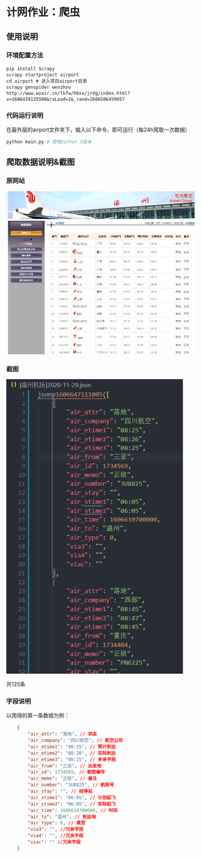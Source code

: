 # 计网作业：爬虫

## 使用说明

### 环境配置方法

```
pip install Scrapy
scrapy startproject airport
cd airport # 进入项目airport目录
scrapy genspider wenzhou http://www.wzair.cn/lkfw/hbxx/jrdg/index.html?v=1606439135598&rxLoad=1&_rand=1606586459057
```

### 代码运行说明

在最外层的airport文件夹下，输入以下命令，即可运行（每24h爬取一次数据）

```bash
python main.py # 使用python 3版本
```

## 爬取数据说明&截图

### 原网站

![](2020-11-29-19-40-36.png)

### 截图

![](2020-11-29-19-38-58.png)

共125条

### 字段说明

以爬得的第一条数据为例：

```json
    {
        "air_attr": "落地", // 状态
        "air_company": "四川航空", // 航空公司
        "air_etime1": "08:25", // 预计到达
        "air_etime2": "08:26", // 实际到达
        "air_etime3": "08:25", // 多余字段
        "air_from": "三亚", // 出发地
        "air_id": 1734569, // 航班编号
        "air_memo": "正班", // 备注
        "air_number": "3U8825", // 航班号
        "air_stay": "", // 经停站
        "air_stime1": "06:05", // 计划起飞
        "air_stime2": "06:05", // 实际起飞
        "air_time": 1606610700000, // 时间
        "air_to": "温州", // 到达地
        "air_type": 0, // 类型
        "via3": "", //冗余字段
        "via4": "", //冗余字段
        "viac": "" //冗余字段
    }
```